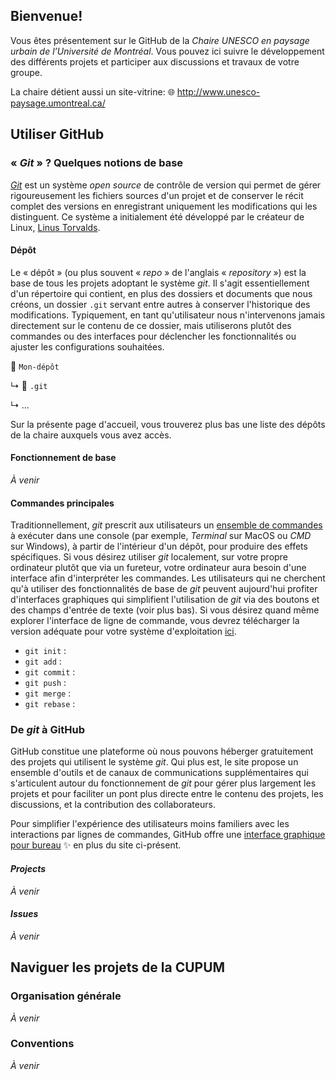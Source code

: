 ## Bienvenue!

Vous êtes présentement sur le GitHub de la _Chaire UNESCO en paysage urbain de l’Université de Montréal_. Vous pouvez ici suivre le développement des différents projets et participer aux discussions et travaux de votre groupe.

La chaire détient aussi un site-vitrine: :globe_with_meridians:  http://www.unesco-paysage.umontreal.ca/

## Utiliser GitHub

### «&nbsp;_Git_&nbsp;» ? Quelques notions de base

[_Git_](https://git-scm.com/) est un système _open source_ de contrôle de version qui permet de gérer rigoureusement les fichiers sources d'un projet et de conserver le récit complet des versions en enregistrant uniquement les modifications qui les distinguent.
Ce système a initialement été développé par le créateur de Linux, [Linus Torvalds](https://fr.wikipedia.org/wiki/Linus_Torvalds).

#### Dépôt

Le «&nbsp;dépôt&nbsp;» (ou plus souvent «&nbsp;_repo_&nbsp;» de l'anglais «&nbsp;_repository_&nbsp;») est la base de tous les projets adoptant le système _git_.
Il s'agit essentiellement d'un répertoire qui contient, en plus des dossiers et documents que nous créons, un dossier `.git` servant entre autres à conserver l'historique des modifications.
Typiquement, en tant qu'utilisateur nous n'intervenons jamais directement sur le contenu de ce dossier, mais utiliserons plutôt des commandes ou des interfaces pour déclencher les fonctionnalités ou ajuster les configurations souhaitées.

:file_folder: `Mon-dépôt`

  ↳ :file_folder: `.git`
  
  ↳ ...
  
Sur la présente page d'accueil, vous trouverez plus bas une liste des dépôts de la chaire auxquels vous avez accès.

#### Fonctionnement de base

_À venir_

#### Commandes principales

Traditionnellement, _git_ prescrit aux utilisateurs un [ensemble de commandes](https://git-scm.com/docs) à exécuter dans une console (par exemple, _Terminal_ sur MacOS ou _CMD_ sur Windows), à partir de l'intérieur d'un dépôt, pour produire des effets spécifiques. Si vous désirez utiliser _git_ localement, sur votre propre ordinateur plutôt que via un fureteur, votre ordinateur aura besoin d'une interface afin d'interpréter les commandes. Les utilisateurs qui ne cherchent qu'à utiliser des fonctionnalités de base de _git_ peuvent aujourd'hui profiter d'interfaces graphiques qui simplifient l'utilisation de _git_ via des boutons et des champs d'entrée de texte (voir plus bas). Si vous désirez quand même explorer l'interface de ligne de commande, vous devrez télécharger la version adéquate pour votre système d'exploitation [ici](https://git-scm.com/download).

- `git init` :
- `git add` :
- `git commit` :
- `git push` :
- `git merge` :
- `git rebase` :

### De _git_ à GitHub

GitHub constitue une plateforme où nous pouvons héberger gratuitement des projets qui utilisent le système _git_.
Qui plus est, le site propose un ensemble d'outils et de canaux de communications supplémentaires qui s'articulent autour du fonctionnement de _git_
pour gérer plus largement les projets et pour faciliter un pont plus directe entre le contenu des projets, les discussions, et la contribution des collaborateurs.

Pour simplifier l'expérience des utilisateurs moins familiers avec les interactions par lignes de commandes,
GitHub offre une [interface graphique pour bureau](https://desktop.github.com/) :sparkles: en plus du site ci-présent.

#### _Projects_

_À venir_

#### _Issues_

_À venir_

## Naviguer les projets de la CUPUM

### Organisation générale

_À venir_

### Conventions

_À venir_
